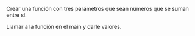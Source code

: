 Crear una función con tres parámetros que sean números que se suman entre sí.

Llamar a la función en el main y darle valores.
